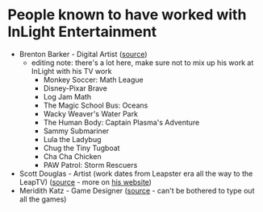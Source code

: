 # People known to have worked with InLight Entertainment

- Brenton Barker - Digital Artist ([source](https://ca.linkedin.com/in/brenton-barker-0b2a704))
  - editing note: there's a lot here, make sure not to mix up his work at InLight with his TV work
    - Monkey Soccer: Math League
    - Disney-Pixar Brave
    - Log Jam Math
    - The Magic School Bus: Oceans
    - Wacky Weaver's Water Park
    - The Human Body: Captain Plasma's Adventure
    - Sammy Submariner
    - Lula the Ladybug
    - Chug the Tiny Tugboat
    - Cha Cha Chicken
    - PAW Patrol: Storm Rescuers
- Scott Douglas - Artist (work dates from Leapster era all the way to the LeapTV) ([source](https://www.linkedin.com/in/scott-douglas-37513512/) - more on [his website](https://scottdaviddouglas.com/author/scottdaviddouglas/))
- Meridith Katz - Game Designer ([source](https://meredithkatz.carrd.co/#four) - can't be bothered to type out all the games)
